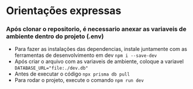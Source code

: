 # Orientações expressas

### Após clonar o repositorio, é necessario anexar as variaveis de ambiente dentro do projeto (.env)
 - Para fazer as instalações das dependencias, instale juntamente com as ferramentas de desenvolvimento em dev `npm i --save-dev` 
 - Após criar o arquivo com as variaveis de ambiente, coloque a variavel `DATABASE_URL="file:./dev.db"` 
 - Antes de executar o código `npx prisma db pull`
 - Para rodar o projeto, execute o comando `npm run dev`



